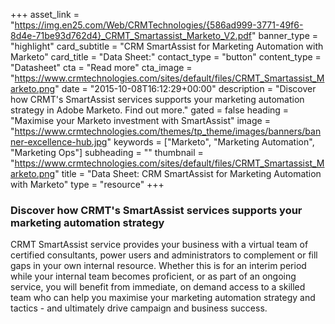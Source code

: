 +++
asset_link = "https://img.en25.com/Web/CRMTechnologies/{586ad999-3771-49f6-8d4e-71be93d762d4}_CRMT_Smartassist_Marketo_V2.pdf"
banner_type = "highlight"
card_subtitle = "CRM SmartAssist for Marketing Automation with Marketo"
card_title = "Data Sheet:"
contact_type = "button"
content_type = "Datasheet"
cta = "Read more"
cta_image = "https://www.crmtechnologies.com/sites/default/files/CRMT_Smartassist_Marketo.png"
date = "2015-10-08T16:12:29+00:00"
description = "Discover how CRMT's SmartAssist services supports your marketing automation strategy in Adobe Marketo. Find out more."
gated = false
heading = "Maximise your Marketo investment with SmartAssist"
image = "https://www.crmtechnologies.com/themes/tp_theme/images/banners/banner-excellence-hub.jpg"
keywords = ["Marketo", "Marketing Automation", "Marketing Ops"]
subheading = ""
thumbnail = "https://www.crmtechnologies.com/sites/default/files/CRMT_Smartassist_Marketo.png"
title = "Data Sheet: CRM SmartAssist for Marketing Automation with Marketo"
type = "resource"
+++
### Discover how CRMT's SmartAssist services supports your marketing automation strategy

CRMT SmartAssist service provides your business with a virtual team of certified consultants, power users and administrators to complement or fill gaps in your own internal resource. Whether this is for an interim period while your internal team becomes proficient, or as part of an ongoing service, you will benefit from immediate, on demand access to a skilled team who can help you maximise your marketing automation strategy and tactics - and ultimately drive campaign and business success.
